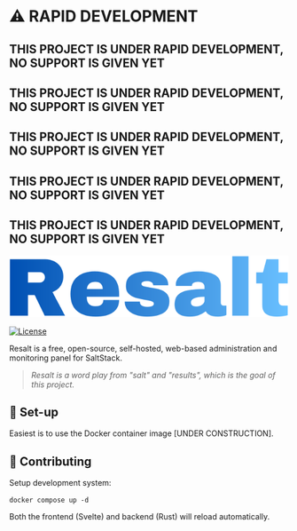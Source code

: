# ⚠️ RAPID DEVELOPMENT
## THIS PROJECT IS UNDER RAPID DEVELOPMENT, NO SUPPORT IS GIVEN YET
## THIS PROJECT IS UNDER RAPID DEVELOPMENT, NO SUPPORT IS GIVEN YET
## THIS PROJECT IS UNDER RAPID DEVELOPMENT, NO SUPPORT IS GIVEN YET
## THIS PROJECT IS UNDER RAPID DEVELOPMENT, NO SUPPORT IS GIVEN YET
## THIS PROJECT IS UNDER RAPID DEVELOPMENT, NO SUPPORT IS GIVEN YET

<p align="center"><a href="https://github.com/foorack/resalt" target="_blank" rel="noopener noreferrer"><img src="docs/images/logo.png?raw=true" alt="re-frame logo"></a></p>

[![License](https://img.shields.io/github/license/foorack/resalt?style=for-the-badge)](https://github.com/foorack/resalt/blob/main/LICENSE)

Resalt is a free, open-source, self-hosted, web-based administration and monitoring panel for SaltStack.

> *Resalt is a word play from "salt" and "results", which is the goal of this project.*

## 🔧 Set-up

Easiest is to use the Docker container image [UNDER CONSTRUCTION].

## 💖 Contributing

Setup development system:
```
docker compose up -d
```

Both the frontend (Svelte) and backend (Rust) will reload automatically.